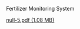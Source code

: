 Fertilizer Monitoring System

[null-5.pdf (1.08 MB)](../files/3f847265-3475-43c6-b244-9589699a2d74.pdf)